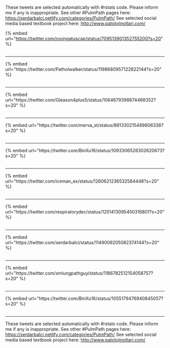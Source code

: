 

These tweets are selected automatically with #rstats code. Please inform me if any is inappropriate.
See other #PulmPath pages here: https://serdarbalci.netlify.com/categories/PulmPath/ 
See selected social media based textbook project here: http://www.patolojinotlari.com/

{% embed url="https://twitter.com/rovingatuscap/status/709513901352755200?s=20" %}<br>
<br>
<hr>
{% embed url="https://twitter.com/Patholwalker/status/1198680957122822144?s=20" %}<br>
<br>
<hr>
{% embed url="https://twitter.com/Gleason4plus5/status/1064679398874468352?s=20" %}<br>
<br>
<hr>
{% embed url="https://twitter.com/merva_st/status/891330215489806336?s=20" %}<br>
<br>
<hr>
{% embed url="https://twitter.com/BinXu16/status/1093306528302620673?s=20" %}<br>
<br>
<hr>
{% embed url="https://twitter.com/iceman_ex/status/1260621236532584448?s=20" %}<br>
<br>
<hr>
{% embed url="https://twitter.com/respiratorydec/status/1251413095450316801?s=20" %}<br>
<br>
<hr>
{% embed url="https://twitter.com/serdarbalci/status/1149009205082374144?s=20" %}<br>
<br>
<hr>
{% embed url="https://twitter.com/smlungpathguy/status/1186782512154058757?s=20" %}<br>
<br>
<hr>
{% embed url="https://twitter.com/BinXu16/status/1055179476940845057?s=20" %}<br>
<br>
<hr>


These tweets are selected automatically with #rstats code. Please inform me if any is inappropriate.
See other #PulmPath pages here: https://serdarbalci.netlify.com/categories/PulmPath/ 
See selected social media based textbook project here: http://www.patolojinotlari.com/
